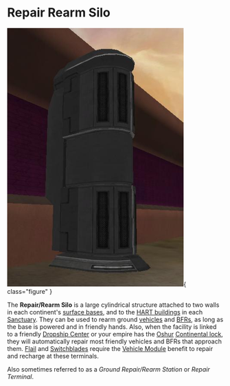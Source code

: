# Repair Rearm Silo

![base](../images/Repair-silo.jpg){ class="figure" }

The **Repair/Rearm Silo** is a large cylindrical structure attached to two walls
in each continent's [surface bases](../locations/Facilities.md#surface-bases),
and to the [HART buildings](../locations/HART_building.md) in each
[Sanctuary](../locations/Sanctuary.md). They can be used to rearm ground
[vehicles](../vehicles/index.md) and
[BFRs](../vehicles/BattleFrame_Robotics.md), as long as the base is powered and
in friendly hands. Also, when the facility is linked to a friendly
[Dropship Center](../locations/Dropship_Center.md) or your empire has the
[Oshur](../locations/Oshur.md) [Continental lock](../terminology/Continental_lock.md),
they will automatically repair most friendly vehicles and BFRs that approach
them. [Flail](../vehicles/Flail.md) and [Switchblades](Switchblade.md) require
the [Vehicle Module](../modules/Vehicle_Module.md) benefit to repair and recharge at
these terminals.

Also sometimes referred to as a _Ground Repair/Rearm Station_ or _Repair
Terminal_.

